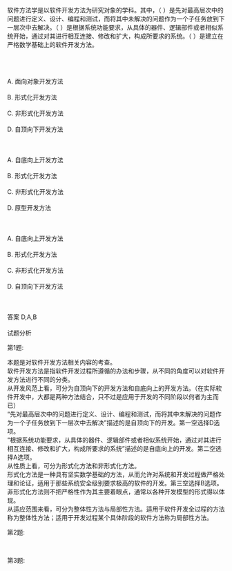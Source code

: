 <div class="detail lh2"><p>软件方法学是以软件开发方法为研究对象的学科。其中，（  ）是先对最高层次中的问题进行定义、设计、编程和测试，而将其中未解决的问题作为一个子任务放到下一层次中去解决。（  ）是根据系统功能要求，从具体的器件、逻辑部件或者相似系统开始，通过对其进行相互连接、修改和扩大，构成所要求的系统。（  ）是建立在严格数学基础上的软件开发方法。<br/> <br/></p><br/><br/>A. 面向对象开发方法<br/><br/>B. 形式化开发方法<br/><br/>C. 非形式化开发方法<br/><br/>D. 自顶向下开发方法<br/><br/><br/><br/>A. 自底向上开发方法<br/><br/>B. 形式化开发方法<br/><br/>C. 非形式化开发方法<br/><br/>D. 原型开发方法<br/><br/><br/><br/>A. 自底向上开发方法<br/><br/>B. 形式化开发方法<br/><br/>C. 非形式化开发方法<br/><br/>D. 自顶向下开发方法<br/><br/><br/><br/>答案 D,A,B<br/><br/>试题分析<br/><p>第1题:</p><p>本题是对软件开发方法相关内容的考查。<br/>软件开发方法是指软件开发过程所遵循的办法和步骤，从不同的角度可以对软件开发方法进行不同的分类。<br/>从开发风范上看，可分为自顶向下的开发方法和自底向上的开发方法。（在实际软件开发中，大都是两种方法结合，只不过是应用于开发的不同阶段以何者为主而已）<br/>“先对最高层次中的问题进行定义、设计、编程和测试，而将其中未解决的问题作为一个子任务放到下一层次中去解决”描述的是自顶向下的开发。第一空选择D选项。<br/>“根据系统功能要求，从具体的器件、逻辑部件或者相似系统开始，通过对其进行相互连接、修改和扩大，构成所要求的系统”描述的是自底向上的开发。第二空选择A选项。<br/>从性质上看，可分为形式化方法和非形式化方法。<br/>形式化方法是一种具有坚实数学基础的方法，从而允许对系统和开发过程做严格处理和论证，适用于那些系统安全级别要求极高的软件的开发。第三空选择B选项。<br/>非形式化方法则不把严格性作为其主要着眼点，通常以各种开发模型的形式得以体现。<br/>从适应范围来看，可分为整体性方法与局部性方法。适用于软件开发全过程的方法称为整体性方法；适用于开发过程某个具体阶段的软件方法称为局部性方法。<br/></p><p>第2题:</p><p><br/></p><p>第3题:</p><p><br/></p></div>